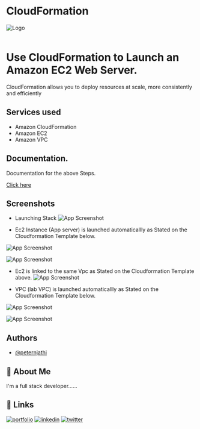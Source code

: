 # CloudFormation

![Logo](https://chrome22.s3.us-west-2.amazonaws.com/nokyy.png)

```
```
#  Use CloudFormation to Launch an Amazon EC2 Web Server. 
CloudFormation allows you to deploy resources at scale, more consistently and efficiently


## Services used

- Amazon CloudFormation
- Amazon EC2
- Amazon VPC
## Documentation.

 Documentation for the above Steps.

[Click here](https://docs.aws.amazon.com/AWSCloudFormation/latest/UserGuide/working-with-templates-cfn-designer-walkthrough-createbasicwebserver.html)



## Screenshots

- Launching Stack
![App Screenshot](https://chromeproject.s3.us-west-2.amazonaws.com/my+cloud+formation+evidence+pic/stack+.png)

- Ec2 Instance (App server) is launched automaticallly as Stated on the Cloudformation Template below.

![App Screenshot](https://chromeproject.s3.us-west-2.amazonaws.com/my+cloud+formation+evidence+pic/ec2+code+expl.png)

![App Screenshot](https://chromeproject.s3.us-west-2.amazonaws.com/my+cloud+formation+evidence+pic/ec2+i.png)

- Ec2 is linked to the same Vpc as Stated on the Cloudformation Template above.
![App Screenshot](https://chromeproject.s3.us-west-2.amazonaws.com/my+cloud+formation+evidence+pic/ec2+iii.png)

- VPC (lab VPC) is launched automaticallly as Stated on the Cloudformation Template below.

![App Screenshot](https://chromeproject.s3.us-west-2.amazonaws.com/my+cloud+formation+evidence+pic/vpc+code+expl+.png)

![App Screenshot](https://chromeproject.s3.us-west-2.amazonaws.com/my+cloud+formation+evidence+pic/vpc.png)
## Authors

- [@peternjathi](https://www.github.com/peternjathi)


## 🚀 About Me
I'm a full stack developer......


## 🔗 Links
[![portfolio](https://img.shields.io/badge/my_portfolio-000?style=for-the-badge&logo=ko-fi&logoColor=white)](https://katherineoelsner.com/)
[![linkedin](https://img.shields.io/badge/linkedin-0A66C2?style=for-the-badge&logo=linkedin&logoColor=white)](https://www.linkedin.com/)
[![twitter](https://img.shields.io/badge/twitter-1DA1F2?style=for-the-badge&logo=twitter&logoColor=white)](https://twitter.com/)
